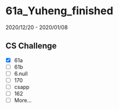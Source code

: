 # 61a_Yuheng_finished
 
2020/12/20 - 2020/01/08 

## CS Challenge
- [x] 61a
- [ ] 61b
- [ ] 6.null
- [ ] 170
- [ ] csapp
- [ ] 162
- [ ] More...
